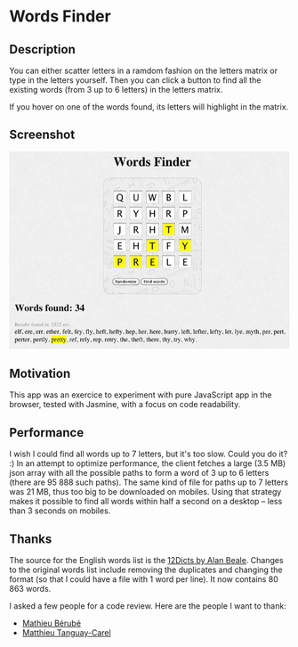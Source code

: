 # Words Finder

## Description

You can either scatter letters in a ramdom fashion on the letters matrix or type in the letters yourself. Then you can click a button to find all the existing words (from 3 up to 6 letters) in the letters matrix. 

If you hover on one of the words found, its letters will highlight in the matrix.


## Screenshot

![screenshot](doc/screenshot.jpg)


## Motivation

This app was an exercice to experiment with pure JavaScript app in the browser, tested with Jasmine, with a focus on code readability.


## Performance

I wish I could find all words up to 7 letters, but it's too slow. Could you do it? :) In an attempt to optimize performance, the client fetches a large (3.5 MB) json array with all the possible paths to form a word of 3 up to 6 letters (there are 95 888 such paths). The same kind of file for paths up to 7 letters was 21 MB, thus too big to be downloaded on mobiles. Using that strategy makes it possible to find all words within half a second on a desktop – less than 3 seconds on mobiles.


## Thanks

The source for the English words list is the [12Dicts by Alan Beale](http://wordlist.aspell.net/12dicts/). Changes to the original words list include removing the duplicates and changing the format (so that I could have a file with 1 word per line). It now contains 80 863 words.

I asked a few people for a code review. Here are the people I want to thank:

* [Mathieu Bérubé](https://github.com/mberube)
* [Matthieu Tanguay-Carel](https://github.com/matstc)
